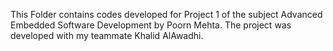 This Folder contains codes developed for Project 1 of the subject Advanced Embedded Software Development by Poorn Mehta. The project was developed with my teammate Khalid AlAwadhi.
